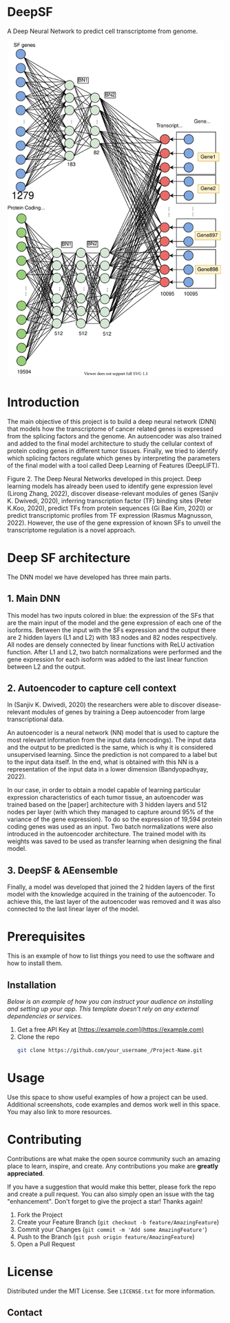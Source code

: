 
<!-- ABOUT THE PROJECT -->
# DeepSF

A Deep Neural Network to predict cell transcriptome from genome.

![](/docs/deepsf_dnn.drawio.svg)


# Introduction

The main objective of this project is to build a deep neural network (DNN) that models how the transcriptome of cancer related genes is expressed from the splicing factors and the genome. An autoencoder was also trained and added to the final model architecture to study the cellular context of protein coding genes in different tumor tissues. Finally, we tried to identify which splicing factors regulate which genes by interpreting the parameters of the final model with a tool called Deep Learning of Features (DeepLIFT).

Figure 2. The Deep Neural Networks developed in this project.
Deep learning models has already been used to identify gene expression level (Lirong Zhang, 2022), discover disease-relevant modules of genes (Sanjiv K. Dwivedi, 2020), inferring transcription factor (TF) binding sites (Peter K.Koo, 2020), predict TFs from protein sequences (Gi Bae Kim, 2020) or predict transcriptomic profiles from TF expression (Rasmus Magnusson, 2022). However, the use of the gene expression of known SFs to unveil the transcriptome regulation is a novel approach.


<!-- GETTING STARTED -->
# Deep SF architecture

The DNN model we have developed has three main parts.


## 1. Main DNN

This model has two inputs colored in blue: the expression of the SFs that are the main input of the model and the gene expression of each one of the isoforms. Between the input with the SFs expression and the output there are 2 hidden layers (L1 and L2) with 183 nodes and 82 nodes respectively. All nodes are densely connected by linear functions with ReLU activation function. After L1 and L2, two batch normalizations were performed and the gene expression for each isoform was added to the last linear function between L2 and the output.


## 2. Autoencoder to capture cell context

In (Sanjiv K. Dwivedi, 2020) the researchers were able to discover disease- relevant modules of genes by training a Deep autoencoder from large
transcriptional data.

An autoencoder is a neural network (NN) model that is used to capture the most relevant information from the input data (encodings). The input data and the output to be predicted is the same, which is why it is considered unsupervised learning. Since the prediction is not compared to a label but to the input data itself. In the end, what is obtained with this NN is a representation of the input data in a lower dimension (Bandyopadhyay, 2022).

In our case, in order to obtain a model capable of learning particular expression characteristics of each tumor tissue, an autoencoder was trained based on the [paper] architecture with 3 hidden layers and 512 nodes per layer (with which they managed to capture around 95% of the variance of the gene expression). To do so the expression of 19,594 protein coding genes was used as an input. Two
batch normalizations were also introduced in the autoencoder architecture.
The trained model with its weights was saved to be used as transfer learning
when designing the final model.


## 3. DeepSF & AEensemble
Finally, a model was developed that joined the 2 hidden layers of the first model with the knowledge acquired in the training of the autoencoder. To achieve this, the last layer of the autoencoder was removed and it was also connected to the last linear layer of the model.




# Prerequisites

This is an example of how to list things you need to use the software and how to install them.
<!-- * npm
  ```sh
  npm install npm@latest -g
  ``` -->

## Installation

_Below is an example of how you can instruct your audience on installing and setting up your app. This template doesn't rely on any external dependencies or services._

1. Get a free API Key at [https://example.com](https://example.com)
2. Clone the repo
   ```sh
   git clone https://github.com/your_username_/Project-Name.git
   ```
<!-- 3. Install NPM packages
   ```sh
   npm install
   ```
4. Enter your API in `config.js`
   ```js
   const API_KEY = 'ENTER YOUR API';
   ``` -->





<!-- USAGE EXAMPLES -->
# Usage

Use this space to show useful examples of how a project can be used. Additional screenshots, code examples and demos work well in this space. You may also link to more resources.




<!-- CONTRIBUTING -->
# Contributing

Contributions are what make the open source community such an amazing place to learn, inspire, and create. Any contributions you make are **greatly appreciated**.

If you have a suggestion that would make this better, please fork the repo and create a pull request. You can also simply open an issue with the tag "enhancement".
Don't forget to give the project a star! Thanks again!

1. Fork the Project
2. Create your Feature Branch (`git checkout -b feature/AmazingFeature`)
3. Commit your Changes (`git commit -m 'Add some AmazingFeature'`)
4. Push to the Branch (`git push origin feature/AmazingFeature`)
5. Open a Pull Request





<!-- LICENSE -->
# License

Distributed under the MIT License. See `LICENSE.txt` for more information.





<!-- CONTACT -->
## Contact

<!-- Your Name - [@your_twitter](https://twitter.com/your_username) - email@example.com

Project Link: [https://github.com/your_username/repo_name](https://github.com/your_username/repo_name) -->

<!-- ACKNOWLEDGMENTS
## Acknowledgments

Use this space to list resources you find helpful and would like to give credit to. I've included a few of my favorites to kick things off!

* [Choose an Open Source License](https://choosealicense.com)
* [GitHub Emoji Cheat Sheet](https://www.webpagefx.com/tools/emoji-cheat-sheet)
* [Malven's Flexbox Cheatsheet](https://flexbox.malven.co/)
* [Malven's Grid Cheatsheet](https://grid.malven.co/)
* [Img Shields](https://shields.io)
* [GitHub Pages](https://pages.github.com)
* [Font Awesome](https://fontawesome.com)
* [React Icons](https://react-icons.github.io/react-icons/search)

<p align="right">(<a href="#top">back to top</a>)</p>


